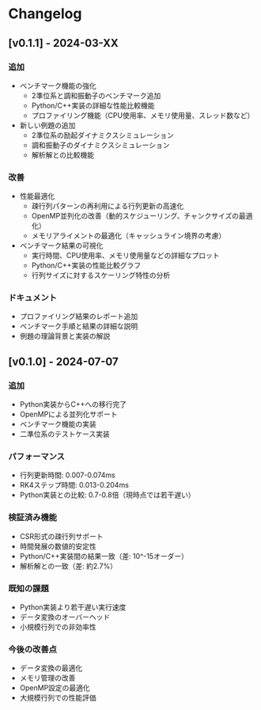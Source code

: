 # Changelog

## [v0.1.1] - 2024-03-XX

### 追加
- ベンチマーク機能の強化
  - 2準位系と調和振動子のベンチマーク追加
  - Python/C++実装の詳細な性能比較機能
  - プロファイリング機能（CPU使用率、メモリ使用量、スレッド数など）
- 新しい例題の追加
  - 2準位系の励起ダイナミクスシミュレーション
  - 調和振動子のダイナミクスシミュレーション
  - 解析解との比較機能

### 改善
- 性能最適化
  - 疎行列パターンの再利用による行列更新の高速化
  - OpenMP並列化の改善（動的スケジューリング、チャンクサイズの最適化）
  - メモリアライメントの最適化（キャッシュライン境界の考慮）
- ベンチマーク結果の可視化
  - 実行時間、CPU使用率、メモリ使用量などの詳細なプロット
  - Python/C++実装の性能比較グラフ
  - 行列サイズに対するスケーリング特性の分析

### ドキュメント
- プロファイリング結果のレポート追加
- ベンチマーク手順と結果の詳細な説明
- 例題の理論背景と実装の解説

## [v0.1.0] - 2024-07-07

### 追加
- Python実装からC++への移行完了
- OpenMPによる並列化サポート
- ベンチマーク機能の実装
- 二準位系のテストケース実装

### パフォーマンス
- 行列更新時間: 0.007-0.074ms
- RK4ステップ時間: 0.013-0.204ms
- Python実装との比較: 0.7-0.8倍（現時点では若干遅い）

### 検証済み機能
- CSR形式の疎行列サポート
- 時間発展の数値的安定性
- Python/C++実装間の結果一致（差: 10^-15オーダー）
- 解析解との一致（差: 約2.7%）

### 既知の課題
- Python実装より若干遅い実行速度
- データ変換のオーバーヘッド
- 小規模行列での非効率性

### 今後の改善点
- データ変換の最適化
- メモリ管理の改善
- OpenMP設定の最適化
- 大規模行列での性能評価 